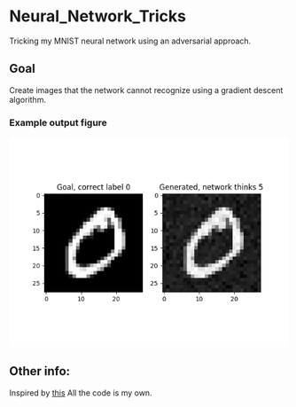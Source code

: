 # Neural_Network_Tricks
Tricking my MNIST neural network using an adversarial approach.

## Goal
Create images that the network cannot recognize using a gradient descent algorithm.

### Example output figure
![alt text](https://github.com/UrjalaCoder/Neural_Network_Tricks/blob/master/Figure_1.png "Figure")

## Other info:
Inspired by [this](https://medium.com/@ml.at.berkeley/tricking-neural-networks-create-your-own-adversarial-examples-a61eb7620fd8)
All the code is my own.
